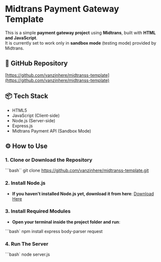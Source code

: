 # Midtrans Payment Gateway Template

This is a simple **payment gateway project** using **Midtrans**, built with **HTML and JavaScript**.  
It is currently set to work only in **sandbox mode** (testing mode) provided by Midtrans.

## 🔗 GitHub Repository

[https://github.com/vanzinhere/midtranss-template](https://github.com/vanzinhere/midtranss-template)

## 📦 Tech Stack

- HTML5
- JavaScript (Client-side)
- Node.js (Server-side)
- Express.js
- Midtrans Payment API (Sandbox Mode)

## ⚙️ How to Use

### 1. Clone or Download the Repository

```bash``
git clone https://github.com/vanzinhere/midtranss-template.git

### 2. Install Node.js
- **If you haven't installed Node.js yet, download it from here**: [Download Here](https://nodejs.org)

### 3. Install Required Modules
- **Open your terminal inside the project folder and run**:

```bash`
npm install express body-parser request

### 4. Run The Server

```bash`
node server.js
